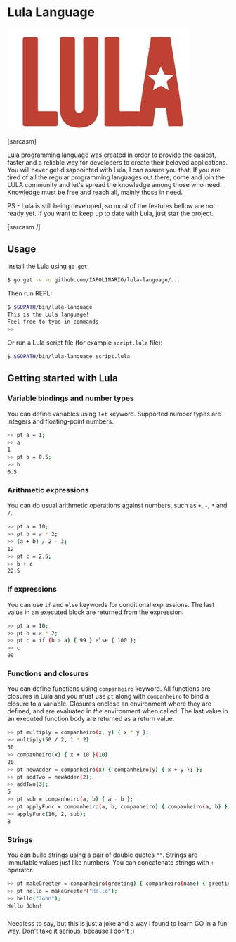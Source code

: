 # Lula Language

![lula_language_logo](logo.jpg)

[sarcasm]

Lula programming language was created in order to provide the easiest, faster and a reliable way for developers to create their beloved applications. You will never get disappointed with Lula, I can assure you that. 
If you are tired of all the regular programming languages out there, come and join the LULA community and let's spread the knowledge among those who need. Knowledge must be free and reach all, mainly those in need. 
  
PS - Lula is still being developed, so most of the features bellow are not ready yet. If you want to keep up to date with Lula, just star the project. 

[sarcasm /]

## Usage

Install the Lula using `go get`:

```sh
$ go get -v -u github.com/IAPOLINARIO/lula-language/...
```

Then run REPL:

```sh
$ $GOPATH/bin/lula-language
This is the Lula language!
Feel free to type in commands
>> 
```

Or run a Lula script file (for example `script.lula` file):

```sh
$ $GOPATH/bin/lula-language script.lula
```

## Getting started with Lula

### Variable bindings and number types

You can define variables using `let` keyword. Supported number types are integers and floating-point numbers.

```sh
>> pt a = 1;
>> a
1
>> pt b = 0.5;
>> b
0.5
```

### Arithmetic expressions

You can do usual arithmetic operations against numbers, such as `+`, `-`, `*` and `/`. 

```sh
>> pt a = 10;
>> pt b = a * 2;
>> (a + b) / 2 - 3;
12
>> pt c = 2.5;
>> b + c
22.5
```

### If expressions

You can use `if` and `else` keywords for conditional expressions. The last value in an executed block are returned from the expression.

```sh
>> pt a = 10;
>> pt b = a * 2;
>> pt c = if (b > a) { 99 } else { 100 };
>> c
99
```

### Functions and closures

You can define functions using `companheiro` keyword. All functions are closures in Lula and you must use `pt` along with `companheiro` to bind a closure to a variable. Closures enclose an environment where they are defined, and are evaluated in *the* environment when called. The last value in an executed function body are returned as a return value.

```sh
>> pt multiply = companheiro(x, y) { x * y };
>> multiply(50 / 2, 1 * 2)
50
>> companheiro(x) { x + 10 }(10)
20
>> pt newAdder = companheiro(x) { companheiro(y) { x + y }; };
>> pt addTwo = newAdder(2);
>> addTwo(3);
5
>> pt sub = companheiro(a, b) { a - b };
>> pt applyFunc = companheiro(a, b, companheiro) { companheiro(a, b) };
>> applyFunc(10, 2, sub);
8
```

### Strings

You can build strings using a pair of double quotes `""`. Strings are immutable values just like numbers. You can concatenate strings with `+` operator.

```sh
>> pt makeGreeter = companheiro(greeting) { companheiro(name) { greeting + " " + name + "!" } };
>> pt hello = makeGreeter("Hello");
>> hello("John");
Hello John!
```

#####
Needless to say, but this is just a joke and a way I found to learn GO in a fun way. Don't take it serious, because I don't ;) 
